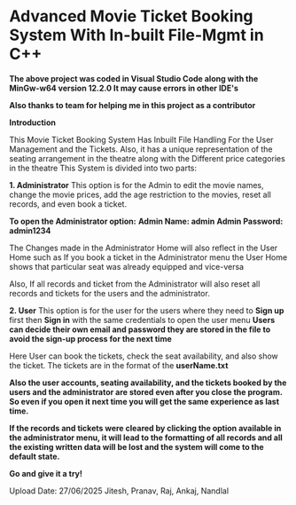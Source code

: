 # Advanced Movie Ticket Booking System With In-built File-Mgmt in C++

**The above project was coded in Visual Studio Code along with the MinGw-w64 version 12.2.0 It may cause errors in other IDE's**

**Also thanks to team for helping me in this project as a contributor**

**Introduction**

This Movie Ticket Booking System Has Inbuilt File Handling For the User Management and the Tickets.
Also, it has a unique representation of the seating arrangement in the theatre along with the Different price categories in the theatre
This System is divided into two parts:

**1. Administrator**
This option is for the Admin to edit the movie names, change the movie prices, add the age restriction to the movies, reset all records, and even book a ticket.

**To open the Administrator option:**
**Admin Name: admin**
**Admin Password: admin1234**

The Changes made in the Administrator Home will also reflect in the User Home such as If you book a ticket in the Administrator menu the User Home shows that particular seat was already equipped and vice-versa

Also, If all records and ticket from the Administrator will also reset all records and tickets for the users and the administrator.

**2. User**
This option is for the user for the users where they need to **Sign up** first then **Sign in** with the same credentials to open the user menu **Users can decide their own email and password they are stored in the file to avoid the sign-up process for the next time**

Here User can book the tickets, check the seat availability, and also show the ticket. The tickets are in the format of the **userName.txt**

**Also the user accounts, seating availability, and the tickets booked by the users and the administrator are stored even after you close the program. So even if you open it next time you will get the same experience as last time.**

**If the records and tickets were cleared by clicking the option available in the administrator menu, it will lead to the formatting of all records and all the existing written data will be lost and the system will come to the default state.**

**Go and give it a try!**

Upload Date: 27/06/2025
Jitesh, Pranav, Raj, Ankaj, Nandlal
